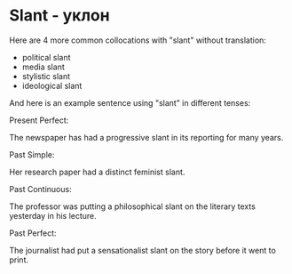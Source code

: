 # Slant - уклон


Here are 4 more common collocations with "slant" without translation:

- political slant
- media slant
- stylistic slant
- ideological slant

And here is an example sentence using "slant" in different tenses:

Present Perfect:

The newspaper has had a progressive slant in its reporting for many years.

Past Simple:

Her research paper had a distinct feminist slant.

Past Continuous:

The professor was putting a philosophical slant on the literary texts yesterday in his lecture.

Past Perfect:

The journalist had put a sensationalist slant on the story before it went to print.
